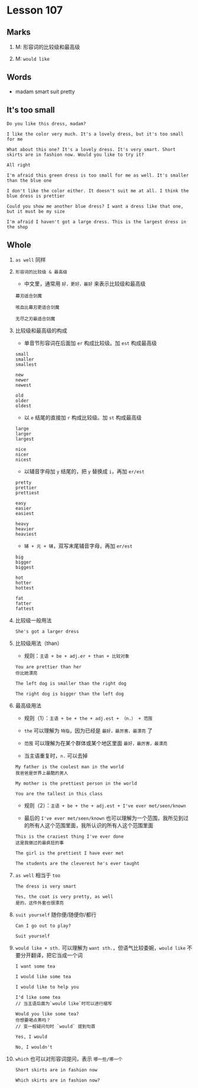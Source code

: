 # Lesson 107

## Marks

1. M: 形容词的比较级和最高级

2. M: `would like`

## Words

- madam smart suit pretty

## It's too small

```
Do you like this dress, madam?

I like the color very much. It's a lovely dress, but it's too small for me

What about this one? It's a lovely dress. It's very smart. Short skirts are in fashion now. Would you like to try it?

All right

I'm afraid this green dress is too small for me as well. It's smaller than the blue one

I don't like the color either. It doesn't suit me at all. I think the blue dress is prettier

Could you show me another blue dress? I want a dress like that one, but it must be my size

I'm afraid I haven't got a large dress. This is the largest dress in the shop
```

## Whole

1. `as well` 同样

2. `形容词的比较级 & 最高级`

   - 中文里，通常用 `好，更好，最好` 来表示比较级和最高级

   ```
   幕刃适合剑魔

   咳血比幕刃更适合剑魔

   无尽之刃最适合剑魔
   ```

3. 比较级和最高级的构成

   - 单音节形容词在后面加 `er` 构成比较级。加 `est` 构成最高级

   ```
   small
   smaller
   smallest

   new
   newer
   newest

   old
   older
   oldest
   ```

   - 以 `e` 结尾的直接加 `r` 构成比较级。加 `st` 构成最高级

   ```
   large
   larger
   largest

   nice
   nicer
   nicest
   ```

   - 以辅音字母加 `y` 结尾的，把 `y` 替换成 `i`，再加 `er/est`

   ```
   pretty
   prettier
   prettiest

   easy
   easier
   easiest

   heavy
   heavier
   heaviest
   ```

   - `辅 + 元 + 辅`，双写末尾辅音字母，再加 `er/est`

   ```
   big
   bigger
   biggest

   hot
   hotter
   hottest

   fat
   fatter
   fattest
   ```

4. 比较级一般用法

   ```
   She's got a larger dress
   ```

5. 比较级用法（than）

   - 规则：`主语 + be + adj.er + than + 比较对象`

   ```
   You are prettier than her
   你比她漂亮

   The left dog is smaller than the right dog

   The right dog is bigger than the left dog
   ```

6. 最高级用法

   - 规则（1）：`主语 + be + the + adj.est + （n.） + 范围`

   - `the` 可以理解为 `特指`，因为已经是 `最好，最厉害，最漂亮` 了

   - `范围` 可以理解为在某个群体或某个地区里面 `最好，最厉害，最漂亮`

   - 当主语重复时，`n.` 可以去掉

   ```
   My father is the coolest man in the world
   我爸爸是世界上最酷的男人

   My mother is the prettiest person in the world

   You are the tallest in this class
   ```

   - 规则（2）：`主语 + be + the + adj.est + I've ever met/seen/known`

   - 最后的 `I've ever met/seen/known` 也可以理解为一个范围，我所见到过的所有人这个范围里面，我所认识的所有人这个范围里面

   ```
   This is the craziest thing I've ever done
   这是我做过的最疯狂的事

   The girl is the prettiest I have ever met

   The students are the cleverest he's ever taught
   ```

7. `as well` 相当于 `too`

   ```
   The dress is very smart

   Yes, the coat is very pretty, as well
   是的，这件外套也很漂亮
   ```

8. `suit yourself` 随你便/随便你/都行

   ```
   Can I go out to play?

   Suit yourself
   ```

9. `would like + sth.` 可以理解为 `want sth.`，但语气比较委婉，`would like` 不要分开翻译，把它当成一个词

   ```
   I want some tea

   I would like some tea

   I would like to help you

   I'd like some tea
   // 当主语后面为`would like`时可以进行缩写

   Would you like some tea?
   你想要喝点茶吗？
   // 变一般疑问句时 `would` 提到句首

   Yes, I would

   No, I wouldn't
   ```

10. `which` 也可以对形容词提问，表示 `哪一些/哪一个`

    ```
    Short skirts are in fashion now

    Which skirts are in fashion now?
    ```
